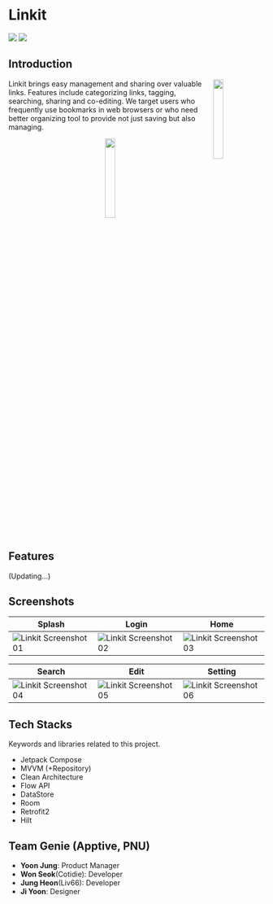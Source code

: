 # Linkit
<p> 
  <img src="https://img.shields.io/badge/Kotlin-0095D5?style=flat-square&logo=Kotlin&logoColor=white&color=purple"/> 
  <img src="https://img.shields.io/badge/Jetpack-Compose-07405E?style=flat-square&color=4285F4&logo=Jetpack+Compose&logoColor=white"/>
</p>

## Introduction
<p>
  <img align="right" width="20%" src="https://i.imgur.com/3sDL2C3.jpg" />

  Linkit brings easy management and sharing over valuable links. Features include 
  categorizing links, tagging, searching, sharing and co-editing. We target users 
  who frequently use bookmarks in web browsers or who need better organizing tool 
  to provide not just saving but also managing.
  
  <div align="center">
    <a href="https://play.google.com/store/apps/details?id=com.apptive.linkit">
      <img width="20%" src="https://i.imgur.com/pciyshd.png" />
    </a>
  </div>
</p>

## Features
(Updating...)

## Screenshots
| Splash | Login | Home |
| ------ | ----- | ---- |
| ![Linkit Screenshot 01](https://user-images.githubusercontent.com/51331195/160654507-6ec17dbb-7357-4a58-be6f-ec497f49ab7f.png) | ![Linkit Screenshot 02](https://user-images.githubusercontent.com/51331195/160654539-5456a3cb-4b97-472f-b3d3-87cc59161283.png) | ![Linkit Screenshot 03](https://user-images.githubusercontent.com/51331195/160654571-0860210c-bf70-42bf-9376-9f03763f328e.png)

| Search | Edit | Setting |
| ------ | ----- | ---- |
| ![Linkit Screenshot 04](https://user-images.githubusercontent.com/51331195/160654769-7babf785-9920-4b8b-ab1c-e28f383918c2.png) | ![Linkit Screenshot 05](https://user-images.githubusercontent.com/51331195/160654797-87a1546f-8664-4c87-a081-3516eec7e4c2.png) | ![Linkit Screenshot 06](https://user-images.githubusercontent.com/51331195/160654808-84e053b0-c4b6-47c1-9bf9-aa5732f2e889.png)


## Tech Stacks
 Keywords and libraries related to this project.
   - Jetpack Compose
   - MVVM (+Repository)
   - Clean Architecture
   - Flow API
   - DataStore
   - Room
   - Retrofit2
   - Hilt

## Team Genie (Apptive, PNU)
- **Yoon Jung**: Product Manager
- **Won Seok**(Cotidie): Developer
- **Jung Heon**(Liv66): Developer
- **Ji Yoon**: Designer

